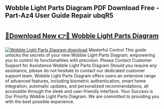 ## Wobble Light Parts Diagram PDF Download Free - Part-Az4 User Guide Repair ubqR5

# <h2><a href="http://dfjb45z.blite.top/?on=Wobble+Light+Parts+Diagram">🔗Download New 👉🔴 Wobble Light Parts Diagram</a></h2>

[![Wobble Light Parts Diagram download](https://i.imgur.com/lujVjoI.png)](http://dfjb45z.blite.top/?on=Wobble+Light+Parts+Diagram)
Masterful Control This guide unlocks the secrets of your new Wobble Light Parts Diagram, empowering you to control its functionalities with precision. Please Contact Customer Support for Assistance Wobble Light Parts Diagram Should you require any assistance, please do not hesitate to contact our dedicated customer support team. Wobble Light Parts Diagram offers users an extensive range of advanced features, including biometric authentication, smart home integration, automatic updates, and personalized recommendations, all accessible through the sleek and user-friendly interface. Your Success is Our Priority Wobble Light Parts Diagram. We are committed to providing you with the best possible experience.
